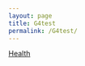 ```yaml
---
layout: page
title: G4test
permalink: /G4test/
---
```


<a href="/health.md" target="_blank">Health</a>


